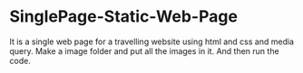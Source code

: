# SinglePage-Static-Web-Page
It is a single web page for a travelling website using html and css and media query.
Make a image folder and put all the images in it. And then run the code.
